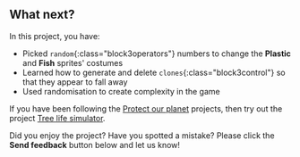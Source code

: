 ## What next?

In this project, you have:
+ Picked `random`{:class="block3operators"} numbers to change the **Plastic** and **Fish** sprites' costumes
+ Learned how to generate and delete `clones`{:class="block3control"} so that they appear to fall away
+ Used randomisation to create complexity in the game

If you have been following the [Protect our planet](https://projects.raspberrypi.org/en/pathways/environment) projects, then try out the project [Tree life simulator](https://projects.raspberrypi.org/en/projects/tree-life-simulator).

Did you enjoy the project? Have you spotted a mistake? Please click the **Send feedback** button below and let us know!
